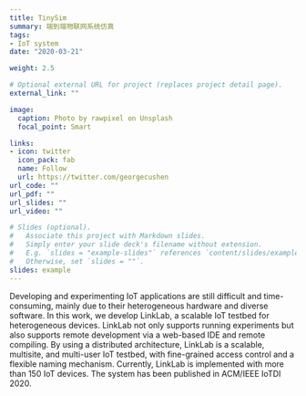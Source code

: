 ```yaml
---
title: TinySim
summary: 端到端物联网系统仿真
tags:
- IoT system
date: "2020-03-21"

weight: 2.5

# Optional external URL for project (replaces project detail page).
external_link: ""

image:
  caption: Photo by rawpixel on Unsplash
  focal_point: Smart

links:
- icon: twitter
  icon_pack: fab
  name: Follow
  url: https://twitter.com/georgecushen
url_code: ""
url_pdf: ""
url_slides: ""
url_video: ""

# Slides (optional).
#   Associate this project with Markdown slides.
#   Simply enter your slide deck's filename without extension.
#   E.g. `slides = "example-slides"` references `content/slides/example-slides.md`.
#   Otherwise, set `slides = ""`.
slides: example
---
```


Developing and experimenting IoT applications are still difficult and time-consuming, mainly due to their heterogeneous hardware and diverse software. In this work, we develop LinkLab, a scalable IoT testbed for heterogeneous devices. LinkLab not only supports running experiments but also supports remote development via a web-based IDE and remote compiling. By using a distributed architecture, LinkLab is a scalable, multisite, and multi-user IoT testbed, with fine-grained access control and a flexible naming mechanism. Currently, LinkLab is implemented with more than 150 IoT devices. The system has been published in ACM/IEEE IoTDI 2020.
